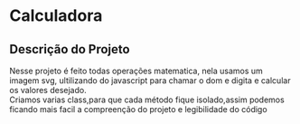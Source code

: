 <h1>Calculadora</h1>

<h2>Descrição do Projeto</h2>
<p>Nesse projeto é feito todas operações matematica, nela usamos um imagem svg, ultilizando do javascript para chamar o dom e digita e calcular os valores desejado.</br>
Criamos varias class,para que cada método fique isolado,assim podemos ficando mais facil a compreenção do projeto e legibilidade do código</p>
